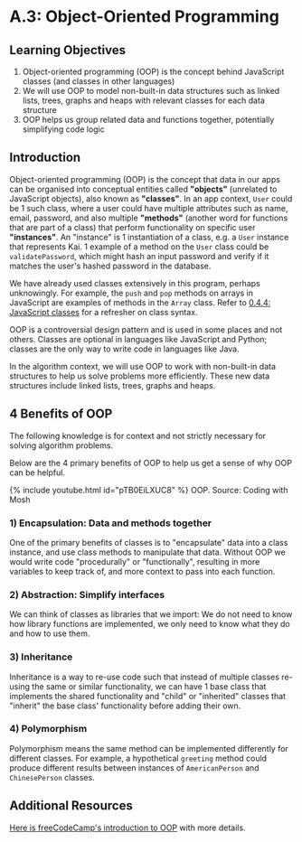 # A.3: Object-Oriented Programming

## Learning Objectives

1. Object-oriented programming (OOP) is the concept behind JavaScript classes (and classes in other languages)
2. We will use OOP to model non-built-in data structures such as linked lists, trees, graphs and heaps with relevant classes for each data structure
3. OOP helps us group related data and functions together, potentially simplifying code logic

## Introduction

Object-oriented programming (OOP) is the concept that data in our apps can be organised into conceptual entities called **"objects"** (unrelated to JavaScript objects), also known as **"classes"**. In an app context, `User` could be 1 such class, where a user could have multiple attributes such as name, email, password, and also multiple **"methods"** (another word for functions that are part of a class) that perform functionality on specific user **"instances"**. An "instance" is 1 instantiation of a class, e.g. a `User` instance that represents Kai. 1 example of a method on the `User` class could be `validatePassword`, which might hash an input password and verify if it matches the user's hashed password in the database.

We have already used classes extensively in this program, perhaps unknowingly. For example, the `push` and `pop` methods on arrays in JavaScript are examples of methods in the `Array` class.  Refer to [0.4.4: JavaScript classes](../0-foundations/0.4-javascript/0.4.4-classes.md) for a refresher on class syntax.

OOP is a controversial design pattern and is used in some places and not others. Classes are optional in languages like JavaScript and Python; classes are the only way to write code in languages like Java.

In the algorithm context, we will use OOP to work with non-built-in data structures to help us solve problems more efficiently. These new data structures include linked lists, trees, graphs and heaps.

## 4 Benefits of OOP

The following knowledge is for context and not strictly necessary for solving algorithm problems.

Below are the 4 primary benefits of OOP to help us get a sense of why OOP can be helpful.

{% include youtube.html id="pTB0EiLXUC8" %}
OOP. Source: Coding with Mosh

### 1) Encapsulation: Data and methods together

One of the primary benefits of classes is to "encapsulate" data into a class instance, and use class methods to manipulate that data. Without OOP we would write code "procedurally" or "functionally", resulting in more variables to keep track of, and more context to pass into each function.

### 2) Abstraction: Simplify interfaces

We can think of classes as libraries that we import: We do not need to know how library functions are implemented, we only need to know what they do and how to use them.&#x20;

### 3) Inheritance

Inheritance is a way to re-use code such that instead of multiple classes re-using the same or similar functionality, we can have 1 base class that implements the shared functionality and "child" or "inherited" classes that "inherit" the base class' functionality before adding their own.

### 4) Polymorphism

Polymorphism means the same method can be implemented differently for different classes. For example, a hypothetical `greeting` method could produce different results between instances of `AmericanPerson` and `ChinesePerson` classes.

## Additional Resources

<a href="https://www.freecodecamp.org/news/four-pillars-of-object-oriented-programming/" target="_blank">Here is freeCodeCamp's introduction to OOP</a> with more details.

